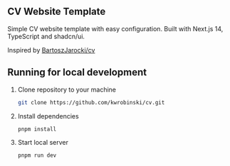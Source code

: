 ## CV Website Template
Simple CV website template with easy configuration. Built with Next.js 14, TypeScript and shadcn/ui.

Inspired by [BartoszJarocki/cv](https://github.com/BartoszJarocki/cv)

## Running for local development
1. Clone repository to your machine

    ```bash
    git clone https://github.com/kwrobinski/cv.git
    ```
2. Install dependencies

    ```bash
    pnpm install
    ```
2. Start local server

    ```bash
    pnpm run dev
    ```
